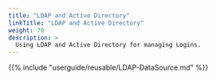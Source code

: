 ```yaml
---
title: "LDAP and Active Directory"
linkTitle: "LDAP and Active Directory"
weight: 70
description: >
  Using LDAP and Active Directory for managing Logins.
---
```


{{% include "userguide/reusable/LDAP-DataSource.md" %}}

